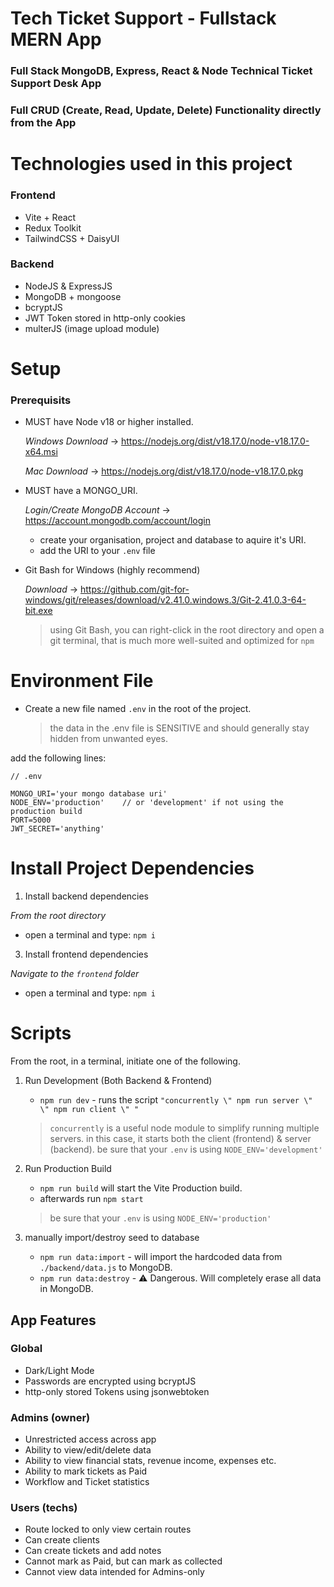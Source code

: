 # Tech Ticket Support - Fullstack MERN App
### Full Stack MongoDB, Express, React & Node Technical Ticket Support Desk App
### Full CRUD (Create, Read, Update, Delete) Functionality directly from the App

# Technologies used in this project
### Frontend
- Vite + React
- Redux Toolkit
- TailwindCSS + DaisyUI

### Backend
- NodeJS & ExpressJS 
- MongoDB + mongoose
- bcryptJS
- JWT Token stored in http-only cookies
- multerJS (image upload module)

# Setup
### Prerequisits
- MUST have Node v18 or higher installed.

  *Windows Download* -> https://nodejs.org/dist/v18.17.0/node-v18.17.0-x64.msi
  
  *Mac Download* -> https://nodejs.org/dist/v18.17.0/node-v18.17.0.pkg

- MUST have a MONGO_URI.
  
  *Login/Create MongoDB Account* -> https://account.mongodb.com/account/login
  - create your organisation, project and database to aquire it's URI.
  - add the URI to your `.env` file

 - Git Bash for Windows (highly recommend)
   
   *Download* -> https://github.com/git-for-windows/git/releases/download/v2.41.0.windows.3/Git-2.41.0.3-64-bit.exe

   > using Git Bash, you can right-click in the root directory and open 
   > a git terminal, that is much more well-suited and optimized for `npm`

# Environment File
- Create a new file named `.env` in the root of the project.
  
  > the data in the .env file is SENSITIVE and should 
  > generally stay hidden from unwanted eyes.

add the following lines:
```env
// .env

MONGO_URI='your mongo database uri'
NODE_ENV='production'    // or 'development' if not using the production build
PORT=5000
JWT_SECRET='anything'
```

# Install Project Dependencies
1. Install backend dependencies
   
*From the root directory*
   - open a terminal and type:
     `npm i`
     
3. Install frontend dependencies
   
*Navigate to the `frontend` folder*
   - open a terminal and type:
     `npm i`
  
# Scripts
From the root, in a terminal, initiate one of the following.
1. Run Development (Both Backend & Frontend)
   
   - `npm run dev` - runs the script `"concurrently \" npm run server \" \" npm run client \" "`


    > `concurrently` is a useful node module to simplify running multiple servers.
    > in this case, it starts both the client (frontend) & server (backend).
    > be sure that your `.env` is using `NODE_ENV='development'`

1. Run Production Build
   
   - `npm run build` will start the Vite Production build.
   - afterwards run `npm start`

     
   > be sure that your `.env` is using `NODE_ENV='production'`

3. manually import/destroy seed to database
   
   - `npm run data:import` - will import the hardcoded data from `./backend/data.js` to MongoDB.
   - `npm run data:destroy` - ⚠️ Dangerous. Will completely erase all data in MongoDB.


## App Features
### Global
- Dark/Light Mode
- Passwords are encrypted using bcryptJS
- http-only stored Tokens using jsonwebtoken

### Admins (owner)
- Unrestricted access across app
- Ability to view/edit/delete data
- Ability to view financial stats, revenue income, expenses etc.
- Ability to mark tickets as Paid
- Workflow and Ticket statistics

### Users (techs)
- Route locked to only view certain routes
- Can create clients
- Can create tickets and add notes
- Cannot mark as Paid, but can mark as collected
- Cannot view data intended for Admins-only


